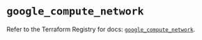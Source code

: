 # `google_compute_network`

Refer to the Terraform Registry for docs: [`google_compute_network`](https://registry.terraform.io/providers/hashicorp/google-beta/6.11.2/docs/resources/google_compute_network).
